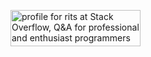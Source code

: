 <a href="https://stackoverflow.com/users/2773530/rits"><img src="https://stackoverflow.com/users/flair/2773530.png?theme=dark" width="208" height="58" alt="profile for rits at Stack Overflow, Q&amp;A for professional and enthusiast programmers" title="profile for rits at Stack Overflow, Q&amp;A for professional and enthusiast programmers"></a>

<!--
**emilsrits/emilsrits** is a ✨ _special_ ✨ repository because its `README.md` (this file) appears on your GitHub profile.

Here are some ideas to get you started:

- 🔭 I’m currently working on ...
- 🌱 I’m currently learning ...
- 👯 I’m looking to collaborate on ...
- 🤔 I’m looking for help with ...
- 💬 Ask me about ...
- 📫 How to reach me: ...
- 😄 Pronouns: ...
- ⚡ Fun fact: ...
-->

